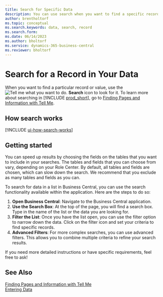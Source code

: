 ```yaml
---
title: Search for Specific Data
description: You can use search when you want to find a specific record.
author: brentholtorf
ms.topic: conceptual
ms.search.keywords: data, search, record
ms.search.form: 
ms.date: 06/14/2023
ms.author: bholtorf
ms.service: dynamics-365-business-central
ms.reviewer: bholtorf
---
```


# Search for a Record in Your Data

When you want to find a particular record or value, use the ![Tell me what you want to do.](media/ui-search/search-list.png "Search for Page or Report") **Search** icon to look for it. To learn more about searching in [!INCLUDE [prod_short](includes/prod_short.md)], go to [Finding Pages and Information with Tell Me](ui-search.md).

## How search works

[!INCLUDE [ui-how-search-works](includes/ui-how-search-works.md)]

## Getting started

You can speed up results by choosing the fields on the tables that you want to include in your searches. The tables and fields that you can choose from vary, depending on your Role Center. By default, all tables and fields are chosen, which can slow down the search. We recommend that you exclude as many tables and fields as you can.


To search for data in a list in Business Central, you can use the search functionality available within the application. Here are the steps to do so:

1. **Open Business Central**: Navigate to the Business Central application.
2. **Use the Search Box**: At the top of the page, you will find a search box. Type in the name of the list or the data you are looking for.
3. **Filter the List**: Once you have the list open, you can use the filter option to narrow down the data. Click on the filter icon and set your criteria to find specific records.
4. **Advanced Filters**: For more complex searches, you can use advanced filters. This allows you to combine multiple criteria to refine your search results.

If you need more detailed instructions or have specific requirements, feel free to ask!

## See Also

[Finding Pages and Information with Tell Me](ui-search.md)  
[Entering Data](ui-enter-data.md)  
